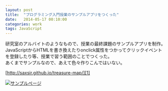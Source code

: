 ```yaml
---
layout: post
title:  "プログラミング入門授業のサンプルアプリをつくった"
date:   2014-05-17 00:10:00
categories: work
tags: JavaScript
---
```


研究室のアルバイトのようなもので、授業の最終課題のサンプルアプリを制作。  
JavaScriptからHTMLを書き換えたりonclick属性をつかってクリックイベントを登録したり等、授業で習う範囲のことでつくった。  
あくまでサンプルなので、あえて色々作りこんではいない。

[http://saxsir.github.io/treasure-map/][1]

[![サンプルページ](http://gyazo.com/2804153009053c77b62c2c8b78444f70.png)][1]

[1]: http://bit.ly/1sEhnlt
